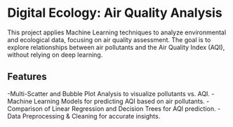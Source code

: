 # Digital Ecology: Air Quality Analysis
This project applies Machine Learning techniques to analyze environmental and ecological data, focusing on air quality assessment. The goal is to explore relationships between air pollutants and the Air Quality Index (AQI), without relying on deep learning.

## Features
-Multi-Scatter and Bubble Plot Analysis to visualize pollutants vs. AQI.
-Machine Learning Models for predicting AQI based on air pollutants.
-Comparison of Linear Regression and Decision Trees for AQI prediction.
-Data Preprocessing & Cleaning for accurate insights.
